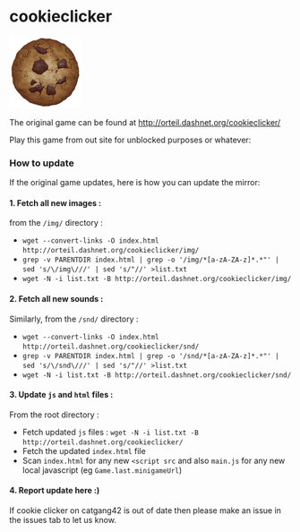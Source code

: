 # cookieclicker

<img src="img/perfectCookie.png" width="128">

The original game can be found at http://orteil.dashnet.org/cookieclicker/

Play this game from out site for unblocked purposes or whatever:

### How to update

If the original game updates, here is how you can update the mirror:

#### 1. Fetch all new images :

from the `/img/` directory :

* `wget --convert-links -O index.html http://orteil.dashnet.org/cookieclicker/img/`
* `grep -v PARENTDIR index.html | grep -o '/img/*[a-zA-ZA-z]*.*"' | sed 's/\/img\///' | sed 's/"//' >list.txt`
* `wget -N -i list.txt -B http://orteil.dashnet.org/cookieclicker/img/`

#### 2. Fetch all new sounds :

Similarly, from the `/snd/` directory :

* `wget --convert-links -O index.html http://orteil.dashnet.org/cookieclicker/snd/`
* `grep -v PARENTDIR index.html | grep -o '/snd/*[a-zA-ZA-z]*.*"' | sed 's/\/snd\///' | sed 's/"//' >list.txt`
* `wget -N -i list.txt -B http://orteil.dashnet.org/cookieclicker/snd/`

#### 3. Update `js` and `html` files :

From the root directory :

* Fetch updated `js` files : `wget -N -i list.txt -B http://orteil.dashnet.org/cookieclicker/`
* Fetch the updated `index.html` file
* Scan `index.html` for any new `<script src` and also `main.js` for any new local javascript (eg `Game.last.minigameUrl`)

#### 4. Report update here :)

If cookie clicker on catgang42 is out of date then please make an issue in the issues tab to let us know.

